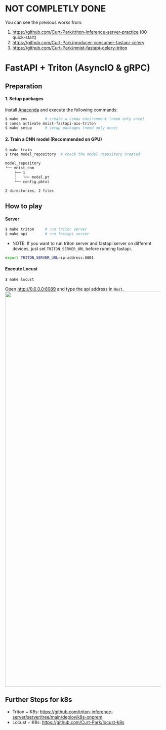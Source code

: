 # NOT COMPLETLY DONE
You can see the previous works from:

1. https://github.com/Curt-Park/triton-inference-server-practice (00-quick-start)
2. https://github.com/Curt-Park/producer-consumer-fastapi-celery
3. https://github.com/Curt-Park/mnist-fastapi-celery-triton

# FastAPI + Triton (AsyncIO & gRPC)

## Preparation

#### 1. Setup packages
Install [Anaconda](https://docs.anaconda.com/anaconda/install/index.html) and execute the following commands:

```bash
$ make env        # create a conda environment (need only once)
$ conda activate mnist-fastapi-aio-triton
$ make setup      # setup packages (need only once)
```

#### 2. Train a CNN model (Recommended on GPU)

```bash
$ make train
$ tree model_repository  # check the model repository created

model_repository
└── mnist_cnn
    ├── 1
    │   └── model.pt
    └── config.pbtxt

2 directories, 2 files
```

## How to play

#### Server

```bash
$ make triton     # run triton server
$ make api        # run fastapi server
```

- NOTE: If you want to run triton server and fastapi server on different devices, just set `TRITON_SERVER_URL` before running fastapi.
```bash
export TRITON_SERVER_URL=ip-address:8001
```

#### Execute Locust

```bash
$ make locust
```

Open http://0.0.0.0:8089 and type the api address in `Host`.
<img width="1275" alt="" src="https://user-images.githubusercontent.com/14961526/184040578-26b07242-c665-448e-9f5c-82988ffcc44b.png">

## Further Steps for k8s
- Triton + K8s: https://github.com/triton-inference-server/server/tree/main/deploy/k8s-onprem
- Locust + K8s: https://github.com/Curt-Park/locust-k8s
